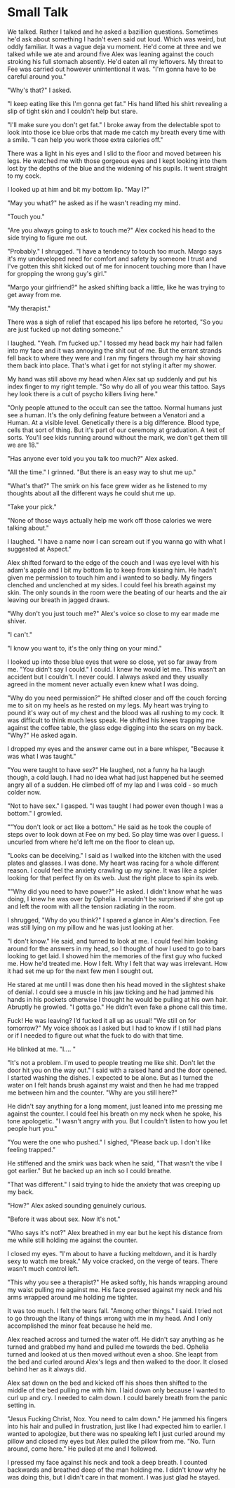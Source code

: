 #  Small Talk

We talked. Rather I talked and he asked a bazillion questions. Sometimes he'd
ask about something I hadn't even said out loud. Which was weird, but oddly
familiar. It was a vague deja vu moment. He'd come at three and we talked while
we ate and around five Alex was leaning against the couch stroking his full
stomach absently. He'd eaten all my leftovers. My threat to Fee was carried out
however unintentional it was. "I'm gonna have to be careful around you."

"Why's that?" I asked.

"I keep eating like this I'm gonna get fat." His hand lifted his shirt revealing
a slip of tight skin and I couldn't help but stare.

"I'll make sure you don't get fat." I broke away from the delectable spot to
look into those ice blue orbs that made me catch my breath every time with a
smile. "I can help you work those extra calories off."

There was a light in his eyes and I slid to the floor and moved between his
legs. He watched me with those gorgeous eyes and I kept looking into them lost
by the depths of the blue and the widening of his pupils. It went straight to my
cock.

I looked up at him and bit my bottom lip. "May I?"

"May you what?" he asked as if he wasn't reading my mind.

"Touch you."

"Are you always going to ask to touch me?" Alex cocked his head to the side
trying to figure me out.

"Probably." I shrugged. "I have a tendency to touch too much. Margo says it's my
undeveloped need for comfort and safety by someone I trust and I've gotten this
shit kicked out of me for innocent touching more than I have for gropping the
wrong guy's girl."

"Margo your girlfriend?" he asked shifting back a little, like he was trying to
get away from me.

"My therapist."

There was a sigh of relief that escaped his lips before he retorted, "So you are
just fucked up not dating someone."

I laughed. "Yeah. I'm fucked up." I tossed my head back my hair had fallen into
my face and it was annoying the shit out of me. But the errant strands fell back
to where they were and I ran my fingers through my hair shoving them back into
place. That's what i get for not styling it after my shower.

My hand was still above my head when Alex sat up suddenly and put his index
finger to my right temple. "So why do all of you wear this tattoo. Says hey look
there is a cult of psycho killers living here."

"Only people attuned to the occult can see the tattoo. Normal humans just see a
human. It's the only defining feature between a Venatori and a Human. At a
visible level. Genetically there is a big difference. Blood type, cells that
sort of thing. But it's part of our ceremony at graduation. A test of sorts.
You'll see kids running around without the mark, we don't get them till we are
18."

"Has anyone ever told you you talk too much?" Alex asked.

"All the time." I grinned. "But there is an easy way to shut me up."

"What's that?" The smirk on his face grew wider as he listened to my thoughts
about all the different ways he could shut me up.

"Take your pick."

"None of those ways actually help me work off those calories we were talking
about."

I laughed. "I have a name now I can scream out if you wanna go with what I
suggested at Aspect."

Alex shifted forward to the edge of the couch and I was eye level with his
adam's apple and I bit my bottom lip to keep from kissing him. He hadn't given
me permission to touch him and i wanted to so badly. My fingers clenched and
unclenched at my sides. I could feel his breath against my skin. The only sounds
in the room were the beating of our hearts and the air leaving our breath in
jagged draws.

"Why don't you just touch me?" Alex's voice so close to my ear made me shiver.

"I can't."

"I know you want to, it's the only thing on your mind."

I looked up into those blue eyes that were so close, yet so far away from me.
"You didn't say I could." I could. I knew he would let me. This wasn't an
accident but I couldn't. I never could. I always asked and they usually agreed
in the moment never actually even knew what I was doing.

"Why do you need permission?" He shifted closer and off the couch forcing me to
sit on my heels as he rested on my legs. My heart was trying to pound it's way
out of my chest and the blood was all rushing to my cock. It was difficult to
think much less speak. He shifted his knees trapping me against the coffee
table, the glass edge digging into the scars on my back. "Why?" He asked again.

I dropped my eyes and the answer came out in a bare whisper, "Because it was
what I was taught."

"You were taught to have sex?" He laughed, not a funny ha ha laugh though, a
cold laugh. I had no idea what had just happened but he seemed angry all of a
sudden. He climbed off of my lap and I was cold - so much colder now.

"Not to have sex." I gasped. "I was taught I had power even though I was a
bottom." I growled.

""You don't look or act like a bottom." He said as he took the couple of steps
over to look down at Fee on my bed. So play time was over I guess. I uncurled
from where he'd left me on the floor to clean up.

"Looks can be deceiving." I said as I walked into the kitchen with the used
plates and glasses. I was done. My heart was racing for a whole different
reason. I could feel the anxiety crawling up my spine. It was like a spider
looking for that perfect fly on its web. Just the right place to spin its web.

""Why did you need to have power?" He asked. I didn't know what he was doing, I
knew he was over by Ophelia. I wouldn't be surprised if she got up and left the
room with all the tension radiating in the room.

I shrugged, "Why do you think?" I spared a glance in Alex's direction. Fee was
still lying on my pillow and he was just looking at her.

"I don't know." He said, and turned to look at me. I could feel him looking
around for the answers in my head, so I thought of how I used to go to bars
looking to get laid. I showed him the memories of the first guy who fucked me.
How he'd treated me. How I felt. Why I felt that way was irrelevant. How it had
set me up for the next few men I sought out.

He stared at me until I was done then his head moved in the slightest shake of
denial. I could see a muscle in his jaw ticking and he had jammed his hands in
his pockets otherwise I thought he would be pulling at his own hair. Abruptly he
growled. "I gotta go." He didn't even fake a phone call this time.

Fuck! He was leaving? I’d fucked it all up as usual! "We still on for tomorrow?"
My voice shook as I asked but I had to know if I still had plans or if I needed
to figure out what the fuck to do with that time.

He blinked at me. "I…. "

"It's not a problem. I'm used to people treating me like shit. Don't let the
door hit you on the way out." I said with a raised hand and the door opened. I
started washing the dishes. I expected to be alone. But as I turned the water on
I felt hands brush against my waist and then he had me trapped me between him
and the counter. "Why are you still here?"

He didn't say anything for a long moment, just leaned into me pressing me
against the counter. I could feel his breath on my neck when he spoke, his tone
apologetic. "I wasn't angry with you. But I couldn't listen to how you let
people hurt you."

"You were the one who pushed." I sighed, "Please back up. I don't like feeling
trapped."

He stiffened and the smirk was back when he said, "That wasn't the vibe I got
earlier." But he backed up an inch so I could breathe.

"That was different." I said trying to hide the anxiety that was creeping up my
back.

"How?" Alex asked sounding genuinely curious.

"Before it was about sex. Now it's not."

"Who says it's not?" Alex breathed in my ear but he kept his distance from me
while still holding me against the counter.

I closed my eyes. "I'm about to have a fucking meltdown, and it is hardly sexy
to watch me break." My voice cracked, on the verge of tears. There wasn't much
control left.

"This why you see a therapist?" He asked softly, his hands wrapping around my
waist pulling me against me. His face pressed against my neck and his arms
wrapped around me holding me tighter.

It was too much. I felt the tears fall. "Among other things." I said. I tried
not to go through the litany of things wrong with me in my head. And I only
accomplished the minor feat because he held me.

Alex reached across and turned the water off. He didn't say anything as he
turned and grabbed my hand and pulled me towards the bed. Ophelia turned and
looked at us then moved without even a shoo. She leapt from the bed and curled
around Alex's legs and then walked to the door. It closed behind her as it
always did.

Alex sat down on the bed and kicked off his shoes then shifted to the middle of
the bed pulling me with him. I laid down only because I wanted to curl up and
cry. I needed to calm down. I could barely breath from the panic setting in.

"Jesus Fucking Christ, Nox. You need to calm down." He jammed his fingers into
his hair and pulled in frustration, just like I had expected him to earlier. I
wanted to apologize, but there was no speaking left I just curled around my
pillow and closed my eyes but Alex pulled the pillow from me. "No. Turn around,
come here." He pulled at me and I followed.

I pressed my face against his neck and took a deep breath. I counted backwards
and breathed deep of the man holding me. I didn't know why he was doing this,
but I didn't care in that moment. I was just glad he stayed.
